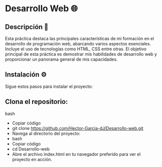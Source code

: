 
# Desarrollo Web 🌐 

## Descripción 📄 
Esta práctica destaca las principales características de mi formación en el desarrollo de programación web, abarcando varios aspectos esenciales. Incluye el uso de tecnologías como HTML, CSS entre otras. El objetivo principal de esta práctica es demostrar mis habilidades de desarrollo web y proporcionar un panorama general de mis capacidades.

## Instalación ⚙️
Sigue estos pasos para instalar el proyecto:

## Clona el repositorio:
bash
- Copiar código
- git clone https://github.com/Hector-Garcia-dJ/Desarrollo-web.git
- Navega al directorio del proyecto:
- bash
- Copiar código
- cd Desarrollo-web
- Abre el archivo index.html en tu navegador preferido para ver el proyecto en acción.
